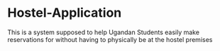 # Hostel-Application
This is a system supposed to help Ugandan Students easily make reservations for without having to physically be at the hostel premises
